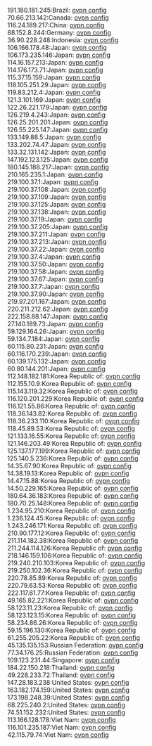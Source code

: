 191.180.181.245:Brazil: [ovpn config](vpn/191_180_181_245.ovpn)  
70.66.213.142:Canada: [ovpn config](vpn/70_66_213_142.ovpn)  
116.24.189.217:China: [ovpn config](vpn/116_24_189_217.ovpn)  
88.152.8.244:Germany: [ovpn config](vpn/88_152_8_244.ovpn)  
36.90.228.248:Indonesia: [ovpn config](vpn/36_90_228_248.ovpn)  
106.166.178.48:Japan: [ovpn config](vpn/106_166_178_48.ovpn)  
106.173.235.146:Japan: [ovpn config](vpn/106_173_235_146.ovpn)  
114.16.157.213:Japan: [ovpn config](vpn/114_16_157_213.ovpn)  
114.176.173.71:Japan: [ovpn config](vpn/114_176_173_71.ovpn)  
115.37.15.159:Japan: [ovpn config](vpn/115_37_15_159.ovpn)  
118.105.251.29:Japan: [ovpn config](vpn/118_105_251_29.ovpn)  
119.83.212.4:Japan: [ovpn config](vpn/119_83_212_4.ovpn)  
121.3.101.169:Japan: [ovpn config](vpn/121_3_101_169.ovpn)  
122.26.221.179:Japan: [ovpn config](vpn/122_26_221_179.ovpn)  
126.219.4.243:Japan: [ovpn config](vpn/126_219_4_243.ovpn)  
126.25.201.201:Japan: [ovpn config](vpn/126_25_201_201.ovpn)  
126.55.225.147:Japan: [ovpn config](vpn/126_55_225_147.ovpn)  
133.149.88.5:Japan: [ovpn config](vpn/133_149_88_5.ovpn)  
133.202.74.47:Japan: [ovpn config](vpn/133_202_74_47.ovpn)  
133.32.131.142:Japan: [ovpn config](vpn/133_32_131_142.ovpn)  
147.192.123.125:Japan: [ovpn config](vpn/147_192_123_125.ovpn)  
180.145.188.217:Japan: [ovpn config](vpn/180_145_188_217.ovpn)  
210.165.235.1:Japan: [ovpn config](vpn/210_165_235_1.ovpn)  
219.100.37.1:Japan: [ovpn config](vpn/219_100_37_1.ovpn)  
219.100.37.108:Japan: [ovpn config](vpn/219_100_37_108.ovpn)  
219.100.37.109:Japan: [ovpn config](vpn/219_100_37_109.ovpn)  
219.100.37.125:Japan: [ovpn config](vpn/219_100_37_125.ovpn)  
219.100.37.138:Japan: [ovpn config](vpn/219_100_37_138.ovpn)  
219.100.37.19:Japan: [ovpn config](vpn/219_100_37_19.ovpn)  
219.100.37.205:Japan: [ovpn config](vpn/219_100_37_205.ovpn)  
219.100.37.211:Japan: [ovpn config](vpn/219_100_37_211.ovpn)  
219.100.37.213:Japan: [ovpn config](vpn/219_100_37_213.ovpn)  
219.100.37.22:Japan: [ovpn config](vpn/219_100_37_22.ovpn)  
219.100.37.4:Japan: [ovpn config](vpn/219_100_37_4.ovpn)  
219.100.37.50:Japan: [ovpn config](vpn/219_100_37_50.ovpn)  
219.100.37.58:Japan: [ovpn config](vpn/219_100_37_58.ovpn)  
219.100.37.67:Japan: [ovpn config](vpn/219_100_37_67.ovpn)  
219.100.37.7:Japan: [ovpn config](vpn/219_100_37_7.ovpn)  
219.100.37.90:Japan: [ovpn config](vpn/219_100_37_90.ovpn)  
219.97.201.167:Japan: [ovpn config](vpn/219_97_201_167.ovpn)  
220.211.212.62:Japan: [ovpn config](vpn/220_211_212_62.ovpn)  
222.158.88.147:Japan: [ovpn config](vpn/222_158_88_147.ovpn)  
27.140.189.73:Japan: [ovpn config](vpn/27_140_189_73.ovpn)  
59.129.164.26:Japan: [ovpn config](vpn/59_129_164_26.ovpn)  
59.134.7.184:Japan: [ovpn config](vpn/59_134_7_184.ovpn)  
60.115.80.231:Japan: [ovpn config](vpn/60_115_80_231.ovpn)  
60.116.170.239:Japan: [ovpn config](vpn/60_116_170_239.ovpn)  
60.139.175.132:Japan: [ovpn config](vpn/60_139_175_132.ovpn)  
60.80.144.201:Japan: [ovpn config](vpn/60_80_144_201.ovpn)  
112.148.182.181:Korea Republic of: [ovpn config](vpn/112_148_182_181.ovpn)  
112.155.10.9:Korea Republic of: [ovpn config](vpn/112_155_10_9.ovpn)  
115.143.119.32:Korea Republic of: [ovpn config](vpn/115_143_119_32.ovpn)  
116.120.201.229:Korea Republic of: [ovpn config](vpn/116_120_201_229.ovpn)  
116.121.55.86:Korea Republic of: [ovpn config](vpn/116_121_55_86.ovpn)  
118.36.143.82:Korea Republic of: [ovpn config](vpn/118_36_143_82.ovpn)  
118.36.233.110:Korea Republic of: [ovpn config](vpn/118_36_233_110.ovpn)  
118.45.89.53:Korea Republic of: [ovpn config](vpn/118_45_89_53.ovpn)  
121.133.16.55:Korea Republic of: [ovpn config](vpn/121_133_16_55.ovpn)  
121.146.203.49:Korea Republic of: [ovpn config](vpn/121_146_203_49.ovpn)  
125.137.177.199:Korea Republic of: [ovpn config](vpn/125_137_177_199.ovpn)  
125.140.5.236:Korea Republic of: [ovpn config](vpn/125_140_5_236.ovpn)  
14.35.67.90:Korea Republic of: [ovpn config](vpn/14_35_67_90.ovpn)  
14.38.19.13:Korea Republic of: [ovpn config](vpn/14_38_19_13.ovpn)  
14.47.15.88:Korea Republic of: [ovpn config](vpn/14_47_15_88.ovpn)  
14.50.229.165:Korea Republic of: [ovpn config](vpn/14_50_229_165.ovpn)  
180.64.36.183:Korea Republic of: [ovpn config](vpn/180_64_36_183.ovpn)  
180.70.25.148:Korea Republic of: [ovpn config](vpn/180_70_25_148.ovpn)  
1.234.95.210:Korea Republic of: [ovpn config](vpn/1_234_95_210.ovpn)  
1.236.124.45:Korea Republic of: [ovpn config](vpn/1_236_124_45.ovpn)  
1.243.246.171:Korea Republic of: [ovpn config](vpn/1_243_246_171.ovpn)  
210.90.177.12:Korea Republic of: [ovpn config](vpn/210_90_177_12.ovpn)  
211.114.182.38:Korea Republic of: [ovpn config](vpn/211_114_182_38.ovpn)  
211.244.114.126:Korea Republic of: [ovpn config](vpn/211_244_114_126.ovpn)  
218.146.159.106:Korea Republic of: [ovpn config](vpn/218_146_159_106.ovpn)  
219.240.210.103:Korea Republic of: [ovpn config](vpn/219_240_210_103.ovpn)  
219.250.102.36:Korea Republic of: [ovpn config](vpn/219_250_102_36.ovpn)  
220.78.85.89:Korea Republic of: [ovpn config](vpn/220_78_85_89.ovpn)  
220.79.63.53:Korea Republic of: [ovpn config](vpn/220_79_63_53.ovpn)  
222.117.61.77:Korea Republic of: [ovpn config](vpn/222_117_61_77.ovpn)  
49.165.82.221:Korea Republic of: [ovpn config](vpn/49_165_82_221.ovpn)  
58.123.11.23:Korea Republic of: [ovpn config](vpn/58_123_11_23.ovpn)  
58.123.123.15:Korea Republic of: [ovpn config](vpn/58_123_123_15.ovpn)  
58.234.86.26:Korea Republic of: [ovpn config](vpn/58_234_86_26.ovpn)  
59.15.196.130:Korea Republic of: [ovpn config](vpn/59_15_196_130.ovpn)  
61.255.205.22:Korea Republic of: [ovpn config](vpn/61_255_205_22.ovpn)  
45.135.135.153:Russian Federation: [ovpn config](vpn/45_135_135_153.ovpn)  
77.34.176.25:Russian Federation: [ovpn config](vpn/77_34_176_25.ovpn)  
109.123.231.44:Singapore: [ovpn config](vpn/109_123_231_44.ovpn)  
184.22.150.218:Thailand: [ovpn config](vpn/184_22_150_218.ovpn)  
49.228.233.72:Thailand: [ovpn config](vpn/49_228_233_72.ovpn)  
147.28.183.238:United States: [ovpn config](vpn/147_28_183_238.ovpn)  
163.182.174.159:United States: [ovpn config](vpn/163_182_174_159.ovpn)  
173.198.248.39:United States: [ovpn config](vpn/173_198_248_39.ovpn)  
68.225.240.2:United States: [ovpn config](vpn/68_225_240_2.ovpn)  
74.51.152.232:United States: [ovpn config](vpn/74_51_152_232.ovpn)  
113.166.128.178:Viet Nam: [ovpn config](vpn/113_166_128_178.ovpn)  
116.101.235.187:Viet Nam: [ovpn config](vpn/116_101_235_187.ovpn)  
42.115.79.74:Viet Nam: [ovpn config](vpn/42_115_79_74.ovpn)  
